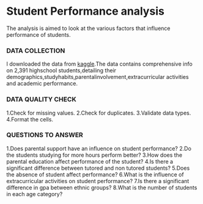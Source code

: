 # Student Performance analysis
The analysis is aimed to look at the various factors that influence performance of students.
### DATA COLLECTION
I downloaded the data from [kaggle](https://www.kaggle.com/datasets/rabieelkharoua/students-performance-dataset).The data contains comprehensive info on 2,391 highschool students,detailing their demographics,studyhabits,parentalinvolvement,extracurricular activities and academic performance.

### DATA QUALITY CHECK
1.Check for missing values.
2.Check for duplicates.
3.Validate data types.
4.Format the cells.

### QUESTIONS TO ANSWER
1.Does parental support have an influence on student performance?
2.Do the students studying for more hours perform better?
3.How does the parental education affect performance of the student?
4.Is there a significant difference between tutored and non tutored students?
5.Does the absence of student affect performance?
6.What is the influence of extracurricular activities on student performance?
7.Is there a significant difference in gpa between ethnic groups?
8.What is the number of students in each age category?


